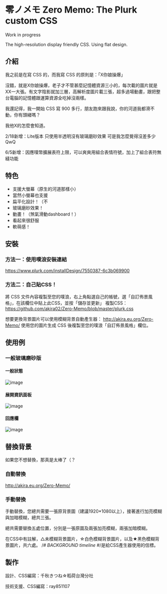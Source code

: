 # 零ノメモ Zero Memo: The Plurk custom CSS

Work in progress

The high-resolution display friendly CSS. Using flat design. 

## 介紹

我之前是在寫 CSS 的，而我寫 CSS 的原則是：「X你娘操爆」

沒錯，就是X你娘操爆，老子才不管甚麼記憶體資源三小的，每次載的圖片就是XX一大張。有文字陰影就加三層，高解析度圖片載三張，超多過場動畫，跟把整台電腦的記憶體跟運算資源全吃掉沒兩樣。

我還記得，我一開始 CSS 寫 900 多行，朋友跑來跟我說，你的河道我都滑不動，你有頭緒嗎？
 
我他X的怎麼會知道。

2/18新增：Lite版本 只使用半透明沒有玻璃磨砂效果
可是我怎麼覺得沒差多少QwQ

6/5新增：因應噗幣擴展表符上限，可以爽爽用組合表情符號，加上了組合表符無縫功能

## 特色
+ 支援大螢幕（原生的河道那樣小）
+ 當然小螢幕也支援
+ 扁平化設計！（不
+ 玻璃磨砂效果！
+ 動畫！（煞氣滑動dashboard！）
+ 看起來很舒服
+ 軟萌感！

## 安裝

### 方法一：使用噗浪安裝連結

https://www.plurk.com/installDesign/7550387-6c3b069900


### 方法二：自己貼CSS！

將 CSS 文件內容複製至您的噗浪，右上角點選自己的帳號，選「自訂佈景風格」，在該欄位中貼上此CSS，並按「儲存並更新」
複製CSS：https://github.com/akira02/Zero-Memo/blob/master/plurk.css

想要更換背景圖片可以使用模糊背景自動產生器：
http://akira.eu.org/Zero-Memo/ 使用您的圖片生成 CSS 後複製至您的噗浪「自訂佈景風格」欄位。

## 使用例

### 一般玻璃磨砂版
#### 一般狀態
![image](https://i.imgur.com/m5I1ogH.jpg)
#### 展開資訊面板
![image](https://i.imgur.com/FPREnny.jpg)
#### 回應欄
![image](https://i.imgur.com/t3Bgana.png)


## 替換背景
如果您不想替換，那真是太棒了（？

### 自動替換
http://akira.eu.org/Zero-Memo/
### 手動替換
手動替換，您總共需要一張原背景圖（建議1920*1080以上），接著進行加亮模糊與加暗模糊，總共三張。

總共需要替換五處位置，分別是一張原圖及兩張加亮模糊，兩張加暗模糊。

在CSS中有註解，△未模糊背景圖片，☆白色模糊背景圖片，以及★黑色模糊背景圖片，共六處。
/*# BACKGROUND timeline #*/是給CSS產生器使用的信標。


## 製作
設計、CSS編寫：千秋きつね☆稻荷台灣分社

技術支援、CSS編寫：ray851107

